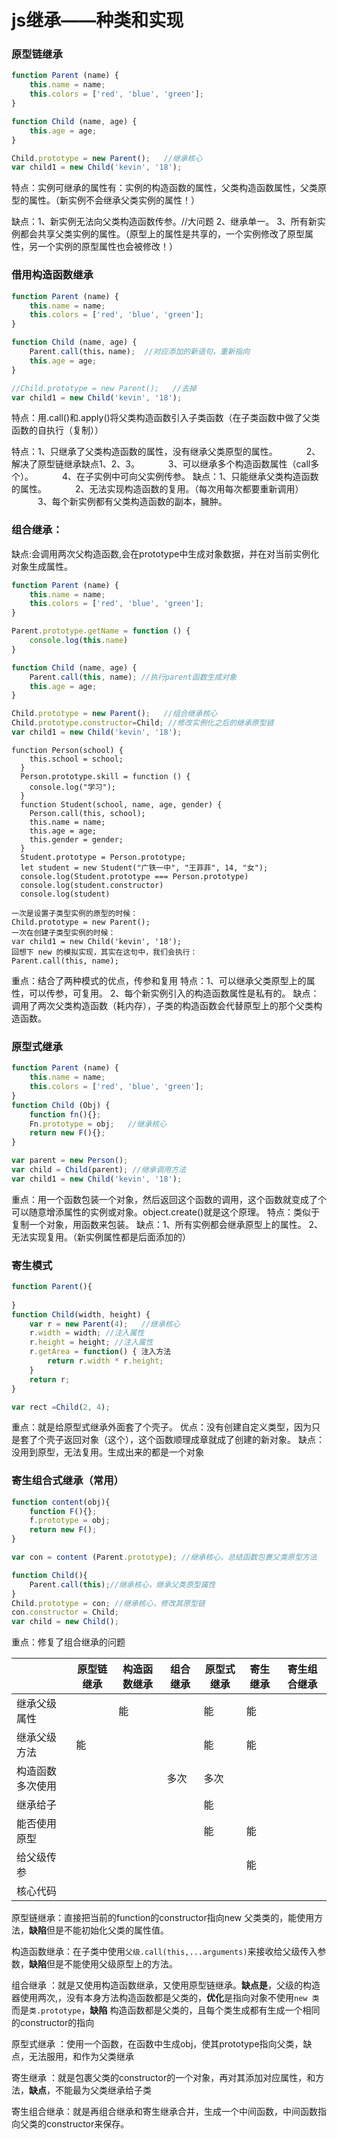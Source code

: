 # js继承——种类和实现

### 原型链继承

```javascript
function Parent (name) {
    this.name = name;
    this.colors = ['red', 'blue', 'green'];
}

function Child (name, age) {
    this.age = age;
}

Child.prototype = new Parent();   //继承核心
var child1 = new Child('kevin', '18');
```

特点：实例可继承的属性有：实例的构造函数的属性，父类构造函数属性，父类原型的属性。（新实例不会继承父类实例的属性！）

缺点：1、新实例无法向父类构造函数传参。//大问题
			2、继承单一。
			3、所有新实例都会共享父类实例的属性。（原型上的属性是共享的，一个实例修改了原型属性，另一个实例的原型属性也会被修改！）

### 借用构造函数继承

```javascript
function Parent (name) {
    this.name = name;
    this.colors = ['red', 'blue', 'green'];
}

function Child (name, age) {
    Parent.call(this，name);  //对应添加的新语句，重新指向
    this.age = age;
}

//Child.prototype = new Parent();   //去掉
var child1 = new Child('kevin', '18');
```

特点：用.call()和.apply()将父类构造函数引入子类函数（在子类函数中做了父类函数的自执行（复制））

特点：1、只继承了父类构造函数的属性，没有继承父类原型的属性。
　　　2、解决了原型链继承缺点1、2、3。
　　　3、可以继承多个构造函数属性（call多个）。
　　　4、在子实例中可向父实例传参。
缺点：1、只能继承父类构造函数的属性。
　　　2、无法实现构造函数的复用。（每次用每次都要重新调用）
　　　3、每个新实例都有父类构造函数的副本，臃肿。

### 组合继承：

缺点:会调用两次父构造函数,会在prototype中生成对象数据，并在对当前实例化对象生成属性。

```javascript
function Parent (name) {
    this.name = name;
    this.colors = ['red', 'blue', 'green'];
}

Parent.prototype.getName = function () {
    console.log(this.name)
}

function Child (name, age) {
    Parent.call(this, name); //执行parent函数生成对象
    this.age = age;
}

Child.prototype = new Parent();   //组合继承核心
Child.prototype.constructor=Child; //修改实例化之后的继承原型链
var child1 = new Child('kevin', '18');
```

```
function Person(school) {
    this.school = school;
  }
  Person.prototype.skill = function () {
    console.log("学习");
  }
  function Student(school, name, age, gender) {
    Person.call(this, school);
    this.name = name;
    this.age = age;
    this.gender = gender;
  }
  Student.prototype = Person.prototype;
  let student = new Student("广铁一中", "王菲菲", 14, "女");
  console.log(Student.prototype === Person.prototype)
  console.log(student.constructor)
  console.log(student)
```



```
一次是设置子类型实例的原型的时候：
Child.prototype = new Parent();
一次在创建子类型实例的时候：
var child1 = new Child('kevin', '18');
回想下 new 的模拟实现，其实在这句中，我们会执行：
Parent.call(this, name);
```

重点：结合了两种模式的优点，传参和复用
特点：1、可以继承父类原型上的属性，可以传参，可复用。
			2、每个新实例引入的构造函数属性是私有的。
缺点：调用了两次父类构造函数（耗内存），子类的构造函数会代替原型上的那个父类构造函数。

### 原型式继承

```javascript
function Parent (name) {
    this.name = name;
    this.colors = ['red', 'blue', 'green'];
}
function Child (Obj) {
    function fn(){};
	Fn.prototype = obj;   //继承核心
    return new F(){};
}

var parent = new Person();
var child = Child(parent); //继承调用方法
var child1 = new Child('kevin', '18');
```

重点：用一个函数包装一个对象，然后返回这个函数的调用，这个函数就变成了个可以随意增添属性的实例或对象。object.create()就是这个原理。
特点：类似于复制一个对象，用函数来包装。
缺点：1、所有实例都会继承原型上的属性。
			2、无法实现复用。（新实例属性都是后面添加的）



### 寄生模式

```javascript
function Parent(){
    
} 
function Child(width, height) {
    var r = new Parent(4);   //继承核心
    r.width = width; //注入属性
    r.height = height; //注入属性
    r.getArea = function() { 注入方法
        return r.width * r.height; 
    }
    return r;
}

var rect =Child(2, 4);
```

重点：就是给原型式继承外面套了个壳子。
优点：没有创建自定义类型，因为只是套了个壳子返回对象（这个），这个函数顺理成章就成了创建的新对象。
缺点：没用到原型，无法复用。生成出来的都是一个对象

### 寄生组合式继承（常用）

```javascript
function content(obj){
    function F(){};
    f.prototype = obj;
    return new F();
}

var con = content (Parent.prototype); //继承核心，总结函数包裹父类原型方法

function Child(){
    Parent.call(this);//继承核心，继承父类原型属性
}
Child.prototype = con; //继承核心，修改其原型链
con.constructor = Child;
var child = new Child();
```

重点：修复了组合继承的问题

|                  | 原型链继承 | 构造函数继承 | 组合继承 | 原型式继承 | 寄生继承 | 寄生组合继承 |
| ---------------- | ---------- | ------------ | -------- | ---------- | -------- | ------------ |
| 继承父级属性     |            | 能           |          | 能         | 能       |              |
| 继承父级方法     | 能         |              |          | 能         | 能       |              |
| 构造函数多次使用 |            |              | 多次     | 多次       |          |              |
| 继承给子         |            |              |          | 能         |          |              |
| 能否使用原型     |            |              |          | 能         | 能       |              |
| 给父级传参       |            |              |          |            | 能       |              |
| 核心代码         |            |              |          |            |          |              |

原型链继承：直接把当前的function的constructor指向new 父类类的，能使用方法，**缺陷**但是不能初始化父类的属性值。

构造函数继承：在子类中使用`父级.call(this,...arguments)`来接收给父级传入参数，**缺陷**但是不能使用父级原型上的方法。

组合继承 ：就是又使用构造函数继承，又使用原型链继承。**缺点是**，父级的构造器使用两次,，没有本身方法构造函数都是父类的，**优化**是指向对象不使用`new 类`而是`类.prototype`，**缺陷** 构造函数都是父类的，且每个类生成都有生成一个相同的constructor的指向

原型式继承 ：使用一个函数，在函数中生成obj，使其prototype指向父类，缺点，无法服用，和作为父类继承

 寄生继承 ：就是包裹父类的constructor的一个对象，再对其添加对应属性，和方法，**缺点**，不能最为父类继承给子类

寄生组合继承：就是再组合继承和寄生继承合并，生成一个中间函数，中间函数指向父类的constructor来保存。